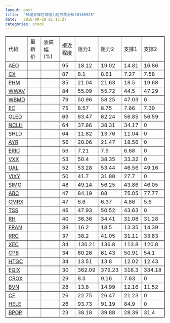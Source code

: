 ```yaml
---
layout: post
title:  "触碰支撑位或阻力位股票分析20160928"
date:   2016-09-28 01:17:27
categories: stock
---
```

<script type="text/javascript">
var stockList = []
stockList.push('gb_aeo');
stockList.push('gb_cx');
stockList.push('gb_phm');
stockList.push('gb_wwav');
stockList.push('gb_wbmd');
stockList.push('gb_ec');
stockList.push('gb_oled');
stockList.push('gb_nclh');
stockList.push('gb_shld');
stockList.push('gb_ayr');
stockList.push('gb_eric');
stockList.push('gb_vxx');
stockList.push('gb_ual');
stockList.push('gb_vixy');
stockList.push('gb_simo');
stockList.push('gb_abc');
stockList.push('gb_cmrx');
stockList.push('gb_tss');
stockList.push('gb_rh');
stockList.push('gb_fran');
stockList.push('gb_rrc');
stockList.push('gb_xec');
stockList.push('gb_cpb');
stockList.push('gb_htgc');
stockList.push('gb_eqix');
stockList.push('gb_crox');
stockList.push('gb_bvn');
stockList.push('gb_cf');
stockList.push('gb_hele');
stockList.push('gb_bpop');
</script>
<table border="1">
 <tr>
 <td>代码</td>
 <td>最新价</td>
 <td>涨跌幅(%)</td>
 <td>接近程度</td>
 <td>阻力1</td>
 <td>阻力2</td>
 <td>支撑1</td>
 <td>支撑2</td>
</tr>
  <tr id="aeo" class="red">
  <td><a href="http://stock.finance.sina.com.cn/usstock/quotes/AEO.html" target="_blank">AEO</a></td><td></td><td></td><td>95</td><td>18.12</td><td>19.02</td><td>14.81</td><td>16.86</td></tr>
  <tr id="cx" class="green">
  <td><a href="http://stock.finance.sina.com.cn/usstock/quotes/CX.html" target="_blank">CX</a></td><td></td><td></td><td>87</td><td>8.1</td><td>8.61</td><td>7.27</td><td>7.58</td></tr>
  <tr id="phm" class="green">
  <td><a href="http://stock.finance.sina.com.cn/usstock/quotes/PHM.html" target="_blank">PHM</a></td><td></td><td></td><td>85</td><td>21.04</td><td>21.63</td><td>18.5</td><td>19.68</td></tr>
  <tr id="wwav" class="red">
  <td><a href="http://stock.finance.sina.com.cn/usstock/quotes/WWAV.html" target="_blank">WWAV</a></td><td></td><td></td><td>84</td><td>55.09</td><td>55.72</td><td>44.5</td><td>47.29</td></tr>
  <tr id="wbmd" class="red">
  <td><a href="http://stock.finance.sina.com.cn/usstock/quotes/WBMD.html" target="_blank">WBMD</a></td><td></td><td></td><td>79</td><td>50.96</td><td>58.25</td><td>47.03</td><td>0</td></tr>
  <tr id="ec" class="green">
  <td><a href="http://stock.finance.sina.com.cn/usstock/quotes/EC.html" target="_blank">EC</a></td><td></td><td></td><td>75</td><td>8.57</td><td>8.75</td><td>7.86</td><td>7.39</td></tr>
  <tr id="oled" class="green">
  <td><a href="http://stock.finance.sina.com.cn/usstock/quotes/OLED.html" target="_blank">OLED</a></td><td></td><td></td><td>69</td><td>63.47</td><td>62.24</td><td>56.85</td><td>56.59</td></tr>
  <tr id="nclh" class="red">
  <td><a href="http://stock.finance.sina.com.cn/usstock/quotes/NCLH.html" target="_blank">NCLH</a></td><td></td><td></td><td>64</td><td>37.86</td><td>38.31</td><td>34.17</td><td>0</td></tr>
  <tr id="shld" class="green">
  <td><a href="http://stock.finance.sina.com.cn/usstock/quotes/SHLD.html" target="_blank">SHLD</a></td><td></td><td></td><td>64</td><td>11.82</td><td>13.76</td><td>11.04</td><td>0</td></tr>
  <tr id="ayr" class="red">
  <td><a href="http://stock.finance.sina.com.cn/usstock/quotes/AYR.html" target="_blank">AYR</a></td><td></td><td></td><td>56</td><td>20.06</td><td>21.47</td><td>18.56</td><td>0</td></tr>
  <tr id="eric" class="green">
  <td><a href="http://stock.finance.sina.com.cn/usstock/quotes/ERIC.html" target="_blank">ERIC</a></td><td></td><td></td><td>56</td><td>7.21</td><td>7.5</td><td>6.68</td><td>0</td></tr>
  <tr id="vxx" class="green">
  <td><a href="http://stock.finance.sina.com.cn/usstock/quotes/VXX.html" target="_blank">VXX</a></td><td></td><td></td><td>53</td><td>50.4</td><td>38.35</td><td>33.32</td><td>0</td></tr>
  <tr id="ual" class="green">
  <td><a href="http://stock.finance.sina.com.cn/usstock/quotes/UAL.html" target="_blank">UAL</a></td><td></td><td></td><td>52</td><td>53.28</td><td>53.44</td><td>46.56</td><td>49.16</td></tr>
  <tr id="vixy" class="green">
  <td><a href="http://stock.finance.sina.com.cn/usstock/quotes/VIXY.html" target="_blank">VIXY</a></td><td></td><td></td><td>50</td><td>41.7</td><td>31.88</td><td>27.7</td><td>0</td></tr>
  <tr id="simo" class="red">
  <td><a href="http://stock.finance.sina.com.cn/usstock/quotes/SIMO.html" target="_blank">SIMO</a></td><td></td><td></td><td>48</td><td>49.14</td><td>56.25</td><td>43.86</td><td>46.05</td></tr>
  <tr id="abc" class="red">
  <td><a href="http://stock.finance.sina.com.cn/usstock/quotes/ABC.html" target="_blank">ABC</a></td><td></td><td></td><td>47</td><td>84.19</td><td>88</td><td>75.05</td><td>77.77</td></tr>
  <tr id="cmrx" class="green">
  <td><a href="http://stock.finance.sina.com.cn/usstock/quotes/CMRX.html" target="_blank">CMRX</a></td><td></td><td></td><td>47</td><td>6.6</td><td>6.37</td><td>4.86</td><td>5.6</td></tr>
  <tr id="tss" class="red">
  <td><a href="http://stock.finance.sina.com.cn/usstock/quotes/TSS.html" target="_blank">TSS</a></td><td></td><td></td><td>46</td><td>47.93</td><td>50.52</td><td>43.63</td><td>0</td></tr>
  <tr id="rh" class="green">
  <td><a href="http://stock.finance.sina.com.cn/usstock/quotes/RH.html" target="_blank">RH</a></td><td></td><td></td><td>40</td><td>36.36</td><td>34.41</td><td>31.08</td><td>31.28</td></tr>
  <tr id="fran" class="red">
  <td><a href="http://stock.finance.sina.com.cn/usstock/quotes/FRAN.html" target="_blank">FRAN</a></td><td></td><td></td><td>39</td><td>16.2</td><td>18.5</td><td>13.35</td><td>14.39</td></tr>
  <tr id="rrc" class="red">
  <td><a href="http://stock.finance.sina.com.cn/usstock/quotes/RRC.html" target="_blank">RRC</a></td><td></td><td></td><td>37</td><td>38.2</td><td>41.05</td><td>31.11</td><td>33.83</td></tr>
  <tr id="xec" class="green">
  <td><a href="http://stock.finance.sina.com.cn/usstock/quotes/XEC.html" target="_blank">XEC</a></td><td></td><td></td><td>34</td><td>130.21</td><td>136.8</td><td>113.8</td><td>120.8</td></tr>
  <tr id="cpb" class="green">
  <td><a href="http://stock.finance.sina.com.cn/usstock/quotes/CPB.html" target="_blank">CPB</a></td><td></td><td></td><td>34</td><td>60.26</td><td>61.43</td><td>50.91</td><td>54.1</td></tr>
  <tr id="htgc" class="red">
  <td><a href="http://stock.finance.sina.com.cn/usstock/quotes/HTGC.html" target="_blank">HTGC</a></td><td></td><td></td><td>34</td><td>13.51</td><td>13.8</td><td>12.02</td><td>12.43</td></tr>
  <tr id="eqix" class="green">
  <td><a href="http://stock.finance.sina.com.cn/usstock/quotes/EQIX.html" target="_blank">EQIX</a></td><td></td><td></td><td>30</td><td>362.09</td><td>379.23</td><td>316.3</td><td>334.18</td></tr>
  <tr id="crox" class="green">
  <td><a href="http://stock.finance.sina.com.cn/usstock/quotes/CROX.html" target="_blank">CROX</a></td><td></td><td></td><td>29</td><td>8.3</td><td>9.16</td><td>7.63</td><td>0</td></tr>
  <tr id="bvn" class="red">
  <td><a href="http://stock.finance.sina.com.cn/usstock/quotes/BVN.html" target="_blank">BVN</a></td><td></td><td></td><td>28</td><td>13.8</td><td>14.99</td><td>12.16</td><td>11.52</td></tr>
  <tr id="cf" class="green">
  <td><a href="http://stock.finance.sina.com.cn/usstock/quotes/CF.html" target="_blank">CF</a></td><td></td><td></td><td>26</td><td>22.75</td><td>26.47</td><td>21.23</td><td>0</td></tr>
  <tr id="hele" class="green">
  <td><a href="http://stock.finance.sina.com.cn/usstock/quotes/HELE.html" target="_blank">HELE</a></td><td></td><td></td><td>26</td><td>93.73</td><td>91.19</td><td>84.9</td><td>0</td></tr>
  <tr id="bpop" class="green">
  <td><a href="http://stock.finance.sina.com.cn/usstock/quotes/BPOP.html" target="_blank">BPOP</a></td><td></td><td></td><td>23</td><td>38.18</td><td>39.88</td><td>28.39</td><td>31.4</td></tr>
</table>
